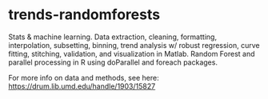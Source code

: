 # trends-randomforests
Stats &amp; machine learning. Data extraction, cleaning, formatting, interpolation, subsetting, binning, trend analysis w/ robust regression, curve fitting, stitching, validation, and visualization in Matlab. Random Forest and parallel processing in R using doParallel and foreach packages.

For more info on data and methods, see here: https://drum.lib.umd.edu/handle/1903/15827
